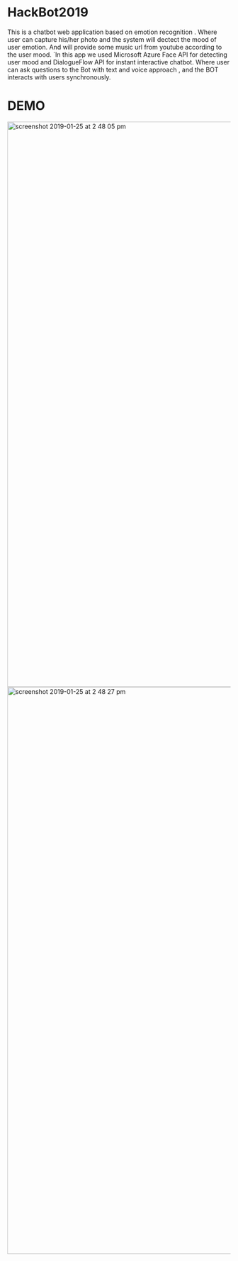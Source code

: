 # HackBot2019
This is a chatbot web application based on emotion recognition . Where user can capture his/her photo and the system will dectect the mood of user emotion.
And will provide some music url from youtube according to the user mood. `In this app we used Microsoft Azure Face API for detecting user mood and DialogueFlow 
API for instant interactive chatbot. Where user can ask  questions to the Bot with text and voice approach , and the BOT interacts with users synchronously.

# DEMO

<img width="1276" alt="screenshot 2019-01-25 at 2 48 05 pm" src="https://user-images.githubusercontent.com/19147835/51735058-84736a00-20b0-11e9-9d5e-8dcd3f2857b2.png">

<img width="1280" alt="screenshot 2019-01-25 at 2 48 27 pm" src="https://user-images.githubusercontent.com/19147835/51735131-b97fbc80-20b0-11e9-9d5b-138260c4fa6e.png">
